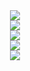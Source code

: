 <div align="center">
  <div>
    <img src="https://github.com/user-attachments/assets/1e79bfac-0eee-4354-ab9f-0679aac06035">
  </div>
  <div>
    <img src="https://github.com/user-attachments/assets/dbd14318-2821-41e4-b81c-38afde338b99">
  </div>
  <div>
    <img src="https://github.com/user-attachments/assets/1448da71-ab9e-4d22-bac2-7206e393c7d6">
  </div>
  <div>
    <img src="https://github.com/user-attachments/assets/763cb04e-b12e-49b4-b9d1-de959bd4e058">
  </div>
  <div>
    <img src="https://github.com/user-attachments/assets/3448dc97-1c78-44aa-890a-83e30ba1ecbb">
  </div>
</div>
